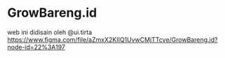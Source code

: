 # GrowBareng.id
web ini didisain oleh @ui.tirta 
https://www.figma.com/file/aZmxX2KIIQ1UvwCMjTTcve/GrowBareng.id?node-id=22%3A197
